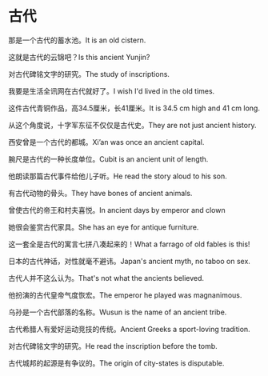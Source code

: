 # 古代

<p><span class="chinese">那是一个古代的蓄水池。</span><span class="english">It is an old cistern.</span></p>

<p><span class="chinese">这就是古代的云锦吧？</span><span class="english">Is this ancient Yunjin?</span></p>

<p><span class="chinese">对古代碑铭文字的研究。</span><span class="english">The study of inscriptions.</span></p>

<p><span class="chinese">我要是生活全讯网在古代就好了。</span><span class="english">I wish I'd lived in the old times.</span></p>

<p><span class="chinese">这件古代青铜作品，高34.5厘米，长41厘米。</span><span class="english">It is 34.5 cm high and 41 cm long.</span></p>

<p><span class="chinese">从这个角度说，十字军东征不仅仅是古代史。</span><span class="english">They are not just ancient history.</span></p>

<p><span class="chinese">西安曾是一个古代的都城。</span><span class="english">Xi’an was once an ancient capital.</span></p>

<p><span class="chinese">腕尺是古代的一种长度单位。</span><span class="english">Cubit is an ancient unit of length.</span></p>

<p><span class="chinese">他朗读那篇古代事件给他儿子听。</span><span class="english">He read the story aloud to his son.</span></p>

<p><span class="chinese">有古代动物的骨头。</span><span class="english">They have bones of ancient animals.</span></p>

<p><span class="chinese">曾使古代的帝王和村夫喜悦。</span><span class="english">In ancient days by emperor and clown</span></p>

<p><span class="chinese">她很会鉴赏古代家具。</span><span class="english">She has an eye for antique furniture.</span></p>

<p><span class="chinese">这一套全是古代的寓言七拼八凑起来的！</span><span class="english">What a farrago of old fables is this!</span></p>

<p><span class="chinese">日本的古代神话，对性就毫不避讳。</span><span class="english">Japan's ancient myth, no taboo on sex.</span></p>

<p><span class="chinese">古代人并不这么认为。</span><span class="english">That's not what the ancients believed.</span></p>

<p><span class="chinese">他扮演的古代皇帝气度恢宏。</span><span class="english">The emperor he played was magnanimous.</span></p>

<p><span class="chinese">乌孙是一个古代部落的名称。</span><span class="english">Wusun is the name of an ancient tribe.</span></p>

<p><span class="chinese">古代希腊人有爱好运动竞技的传统。</span><span class="english">Ancient Greeks a sport-loving tradition.</span></p>

<p><span class="chinese">对古代碑铭文字的研究。</span><span class="english">He read the inscription before the tomb.</span></p>

<p><span class="chinese">古代城邦的起源是有争议的。</span><span class="english">The origin of city-states is disputable.</span></p>

